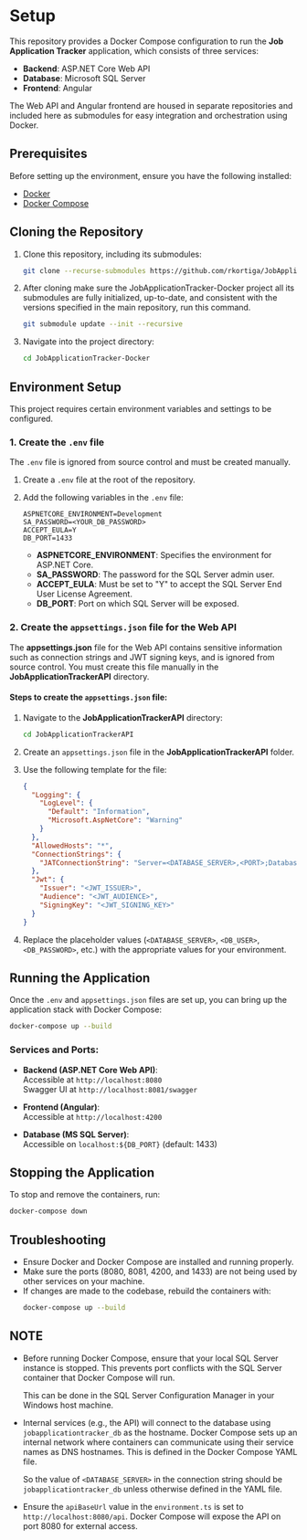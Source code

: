 # Setup

This repository provides a Docker Compose configuration to run the **Job Application Tracker** application, which consists of three services:
- **Backend**: ASP.NET Core Web API
- **Database**: Microsoft SQL Server
- **Frontend**: Angular

The Web API and Angular frontend are housed in separate repositories and included here as submodules for easy integration and orchestration using Docker.

## Prerequisites

Before setting up the environment, ensure you have the following installed:
- [Docker](https://www.docker.com/get-started)
- [Docker Compose](https://docs.docker.com/compose/install/)

## Cloning the Repository

1. Clone this repository, including its submodules:
   ```bash
   git clone --recurse-submodules https://github.com/rkortiga/JobApplicationTracker-Docker.git
   ```

2. After cloning make sure the JobApplicationTracker-Docker project all its submodules are fully initialized, up-to-date, and consistent with the versions specified in the main repository, run this command.
   ```bash
   git submodule update --init --recursive
   ```

3. Navigate into the project directory:
   ```bash
   cd JobApplicationTracker-Docker
   ```

## Environment Setup

This project requires certain environment variables and settings to be configured. 

### 1. Create the `.env` file

The `.env` file is ignored from source control and must be created manually.

1. Create a `.env` file at the root of the repository.

2. Add the following variables in the `.env` file:

   ```plaintext
   ASPNETCORE_ENVIRONMENT=Development
   SA_PASSWORD=<YOUR_DB_PASSWORD>
   ACCEPT_EULA=Y
   DB_PORT=1433
   ```

   - **ASPNETCORE_ENVIRONMENT**: Specifies the environment for ASP.NET Core.
   - **SA_PASSWORD**: The password for the SQL Server admin user.
   - **ACCEPT_EULA**: Must be set to "Y" to accept the SQL Server End User License Agreement.
   - **DB_PORT**: Port on which SQL Server will be exposed.

### 2. Create the `appsettings.json` file for the Web API

The **appsettings.json** file for the Web API contains sensitive information such as connection strings and JWT signing keys, and is ignored from source control. You must create this file manually in the **JobApplicationTrackerAPI** directory.

#### Steps to create the `appsettings.json` file:

1. Navigate to the **JobApplicationTrackerAPI** directory:
   ```bash
   cd JobApplicationTrackerAPI
   ```

2. Create an `appsettings.json` file in the **JobApplicationTrackerAPI** folder.

3. Use the following template for the file:

   ```json
   {  
     "Logging": {  
       "LogLevel": {  
         "Default": "Information",  
         "Microsoft.AspNetCore": "Warning"  
       }  
     },  
     "AllowedHosts": "*",  
     "ConnectionStrings": {  
       "JATConnectionString": "Server=<DATABASE_SERVER>,<PORT>;Database=<DATABASE_NAME>;Trusted_Connection=false;MultipleActiveResultSets=true;User Id=<DB_USER>;Password=<DB_PASSWORD>;Encrypt=false;"  
     },  
     "Jwt": {  
       "Issuer": "<JWT_ISSUER>",  
       "Audience": "<JWT_AUDIENCE>",  
       "SigningKey": "<JWT_SIGNING_KEY>"  
     }  
   }
   ```

4. Replace the placeholder values (`<DATABASE_SERVER>`, `<DB_USER>`, `<DB_PASSWORD>`, etc.) with the appropriate values for your environment.

## Running the Application

Once the `.env` and `appsettings.json` files are set up, you can bring up the application stack with Docker Compose:

```bash
docker-compose up --build
```

### Services and Ports:

- **Backend (ASP.NET Core Web API)**:  
  Accessible at `http://localhost:8080`  
  Swagger UI at `http://localhost:8081/swagger`

- **Frontend (Angular)**:  
  Accessible at `http://localhost:4200`

- **Database (MS SQL Server)**:  
  Accessible on `localhost:${DB_PORT}` (default: 1433)

## Stopping the Application

To stop and remove the containers, run:

```bash
docker-compose down
```

## Troubleshooting

- Ensure Docker and Docker Compose are installed and running properly.
- Make sure the ports (8080, 8081, 4200, and 1433) are not being used by other services on your machine.
- If changes are made to the codebase, rebuild the containers with:
  ```bash
  docker-compose up --build
  ```


## NOTE  

  - Before running Docker Compose, ensure that your local SQL Server instance is stopped. This prevents port conflicts with the SQL Server container that Docker Compose will run.  

    This can be done in the SQL Server Configuration Manager in your Windows host machine.  

  - Internal services (e.g., the API) will connect to the database using `jobapplicationtracker_db` as the hostname. Docker Compose sets up an internal network where containers can communicate using their service names as DNS hostnames. This is defined in the Docker Compose YAML file.    

    So the value of `<DATABASE_SERVER>` in the connection string should be `jobapplicationtracker_db` unless otherwise defined in the YAML file.  

  - Ensure the `apiBaseUrl` value in the `environment.ts` is set to `http://localhost:8080/api`. Docker Compose will expose the API on port 8080 for external access.


